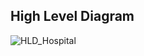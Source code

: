 ## High Level Diagram

![HLD_Hospital](https://user-images.githubusercontent.com/78870150/111772761-3db9dd00-88d3-11eb-804f-fb7e1069cb7d.png)
